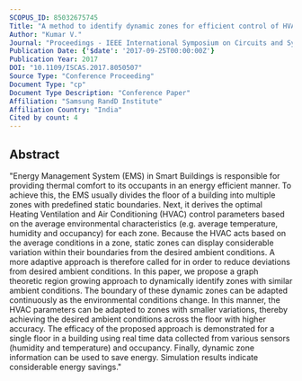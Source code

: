 ```yaml
---
SCOPUS_ID: 85032675745
Title: "A method to identify dynamic zones for efficient control of HVAC systems"
Author: "Kumar V."
Journal: "Proceedings - IEEE International Symposium on Circuits and Systems"
Publication Date: {'$date': '2017-09-25T00:00:00Z'}
Publication Year: 2017
DOI: "10.1109/ISCAS.2017.8050507"
Source Type: "Conference Proceeding"
Document Type: "cp"
Document Type Description: "Conference Paper"
Affiliation: "Samsung RandD Institute"
Affiliation Country: "India"
Cited by count: 4
---
```


## Abstract
"Energy Management System (EMS) in Smart Buildings is responsible for providing thermal comfort to its occupants in an energy efficient manner. To achieve this, the EMS usually divides the floor of a building into multiple zones with predefined static boundaries. Next, it derives the optimal Heating Ventilation and Air Conditioning (HVAC) control parameters based on the average environmental characteristics (e.g. average temperature, humidity and occupancy) for each zone. Because the HVAC acts based on the average conditions in a zone, static zones can display considerable variation within their boundaries from the desired ambient conditions. A more adaptive approach is therefore called for in order to reduce deviations from desired ambient conditions. In this paper, we propose a graph theoretic region growing approach to dynamically identify zones with similar ambient conditions. The boundary of these dynamic zones can be adapted continuously as the environmental conditions change. In this manner, the HVAC parameters can be adapted to zones with smaller variations, thereby achieving the desired ambient conditions across the floor with higher accuracy. The efficacy of the proposed approach is demonstrated for a single floor in a building using real time data collected from various sensors (humidity and temperature) and occupancy. Finally, dynamic zone information can be used to save energy. Simulation results indicate considerable energy savings."
